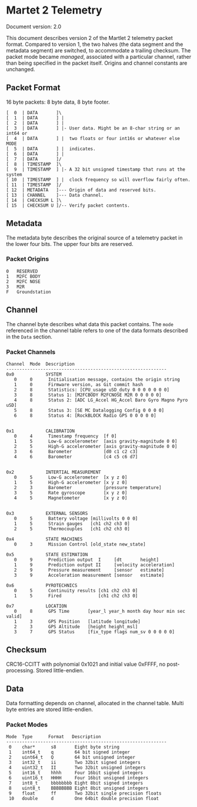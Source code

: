 # Martet 2 Telemetry

Document version: 2.0

This document describes version 2 of the Martlet 2 telemetry packet format. 
Compared to version 1, the two halves (the data segment and the metadata 
segment) are switched, to accommodate a trailing checksum. The packet mode 
became _managed_, associated with a particular channel, rather than being 
specified in the packet itself. Origins and channel constants are unchanged.

## Packet Format

16 byte packets: 8 byte data, 8 byte footer.

    [  0  | DATA       ]\
    [  1  | DATA       ] |
    [  2  | DATA       ] |
    [  3  | DATA       ] |- User data. Might be an 8-char string or an int64 or
    [  4  | DATA       ] |  two floats or four int16s or whatever else MODE
    [  5  | DATA       ] |  indicates.
    [  6  | DATA       ] |
    [  7  | DATA       ]/
    [  8  | TIMESTAMP  ]\
    [  9  | TIMESTAMP  ] |- A 32 bit unsigned timestamp that runs at the system
    [ 10  | TIMESTAMP  ] |  clock frequency so will overflow fairly often.
    [ 11  | TIMESTAMP  ]/
    [ 12  | METADATA   ]--- Origin of data and reserved bits.
    [ 13  | CHANNEL    ]--- Data channel.
    [ 14  | CHECKSUM L ]\
    [ 15  | CHECKSUM U ]/-- Verify packet contents.

## Metadata

The metadata byte describes the original source of a telemetry packet in the 
lower four bits. The upper four bits are reserved.

### Packet Origins

    0   RESERVED
    1   M2FC BODY
    2   M2FC NOSE
    3   M2R
    F   Groundstation

## Channel

The channel byte describes what data this packet contains. The `mode`
referenced in the channel table refers to one of the data formats described in
the `Data` section.

### Packet Channels

    Channel  Mode  Description
    -------------------------------------------------------------
    0x0            SYSTEM
       0     0      Initialisation message, contains the origin string
       1     0      Firmware version, as Git commit hash
       2     8      Statistics: [CPU_usage uSD_duty 0 0 0 0 0 0 0]
       3     8      Status 1: [M2FCBODY M2FCNOSE M2R 0 0 0 0 0]
       4     8      Status 2: [ADC LG_Accel HG_Accel Baro Gyro Magno Pyro uSD]
       5     8      Status 3: [SE MC Datalogging Config 0 0 0 0]
       6     8      Status 4: [RockBLOCK Radio GPS 0 0 0 0 0]


    0x1            CALIBRATION
       0     4      Timestamp frequency  [f 0]
       1     5      Low-G accelerometer  [axis gravity-magnitude 0 0]
       2     5      High-G accelerometer [axis gravity-magnitude 0 0]
       3     6      Barometer            [d0 c1 c2 c3]
       4     6      Barometer            [c4 c5 c6 d7]


    0x2            INTERTIAL MEASUREMENT
       0     5      Low-G accelerometer  [x y z 0]
       1     5      High-G accelerometer [x y z 0]
       2     3      Barometer            [pressure temperature]
       3     5      Rate gyroscope       [x y z 0]
       4     5      Magnetometer         [x y z 0]


    0x3            EXTERNAL SENSORS
       0     5      Battery voltage [millivolts 0 0 0]
       1     5      Strain gauges   [ch1 ch2 ch3 0]
       2     5      Thermocouples   [ch1 ch2 ch3 0]

    0x4            STATE MACHINES
       0     3      Mission Control [old_state new_state]

    0x5            STATE ESTIMATION
       0     9      Prediction output  I     [dt       height]
       1     9      Prediction output II     [velocity acceleration]
       2     9      Pressure measurement     [sensor   estimate]
       3     9      Acceleration measurement [sensor   estimate]

    0x6            PYROTECHNICS
       0     5      Continuity results [ch1 ch2 ch3 0]
       1     5      Fired              [ch1 ch2 ch3 0]

    0x7            LOCATION
       0     8      GPS Time       [year_l year_h month day hour min sec valid]
       1     3      GPS Position   [latitude longitude]
       2     3      GPS Altitude   [height height_msl]
       3     7      GPS Status     [fix_type flags num_sv 0 0 0 0 0]

## Checksum

CRC16-CCITT with polynomial 0x1021 and initial value 0xFFFF, no 
post-processing. Stored little-endien.

## Data

Data formatting depends on channel, allocated in the channel table. Multi byte 
entries are stored little-endien.

### Packet Modes

    Mode  Type      Format   Description
    -------------------------------------------------------------
     0    char*      s8       Eight byte string
     1    int64_t    q        64 bit signed integer
     2    uint64_t   Q        64 bit unsigned integer
     3    int32_t    ii       Two 32bit signed integers
     4    uint32_t   II       Two 32bit unsigned integers
     5    int16_t    hhhh     Four 16bit signed integers
     6    uint16_t   HHHH     Four 16bit unsigned integers
     7    int8_t     bbbbbbbb Eight 8bit signed integers
     8    uint8_t    BBBBBBBB Eight 8bit unsigned integers
     9    float      ff       Two 32bit single precision floats
     10   double     d        One 64bit double precision float

